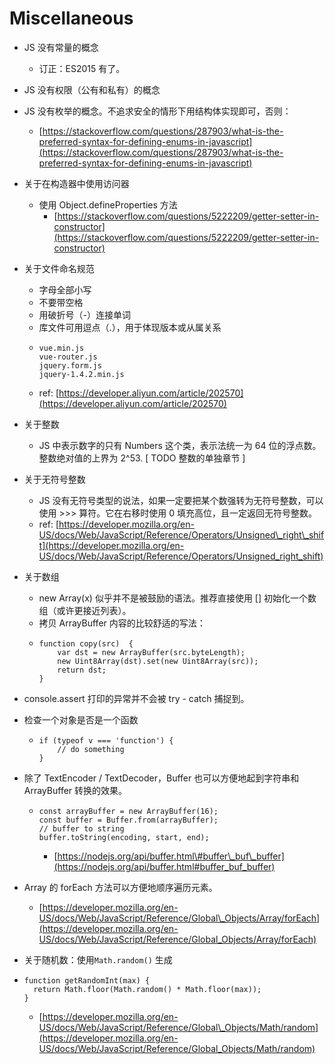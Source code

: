 # Miscellaneous

* JS 没有常量的概念
  * 订正：ES2015 有了。
* JS 没有权限（公有和私有）的概念
* JS 没有枚举的概念。不追求安全的情形下用结构体实现即可，否则：
  * [https://stackoverflow.com/questions/287903/what-is-the-preferred-syntax-for-defining-enums-in-javascript](https://stackoverflow.com/questions/287903/what-is-the-preferred-syntax-for-defining-enums-in-javascript)
* 关于在构造器中使用访问器
  * 使用 Object.defineProperties 方法
    * [https://stackoverflow.com/questions/5222209/getter-setter-in-constructor](https://stackoverflow.com/questions/5222209/getter-setter-in-constructor)
* 关于文件命名规范
  * 字母全部小写
  * 不要带空格
  * 用破折号（-）连接单词
  * 库文件可用逗点（.），用于体现版本或从属关系
  * ```text
    vue.min.js
    vue-router.js
    jquery.form.js
    jquery-1.4.2.min.js
    ```
  * ref: [https://developer.aliyun.com/article/202570](https://developer.aliyun.com/article/202570)
* 关于整数
  * JS 中表示数字的只有 Numbers 这个类，表示法统一为 64 位的浮点数。整数绝对值的上界为 2^53. \[ TODO 整数的单独章节 \]
* 关于无符号整数
  * JS 没有无符号类型的说法，如果一定要把某个数强转为无符号整数，可以使用 &gt;&gt;&gt; 算符。它在右移时使用 0 填充高位，且一定返回无符号整数。
  * ref: [https://developer.mozilla.org/en-US/docs/Web/JavaScript/Reference/Operators/Unsigned\_right\_shift](https://developer.mozilla.org/en-US/docs/Web/JavaScript/Reference/Operators/Unsigned_right_shift)
* 关于数组
  * new Array\(x\) 似乎并不是被鼓励的语法。推荐直接使用 \[\] 初始化一个数组（或许更接近列表）。
  * 拷贝 ArrayBuffer 内容的比较舒适的写法：
  * ```text
    function copy(src)  {
        var dst = new ArrayBuffer(src.byteLength);
        new Uint8Array(dst).set(new Uint8Array(src));
        return dst;
    }
    ```
* console.assert 打印的异常并不会被 try - catch 捕捉到。
* 检查一个对象是否是一个函数
  * ```text
    if (typeof v === 'function') {
        // do something
    }
    ```
* 除了 TextEncoder / TextDecoder，Buffer 也可以方便地起到字符串和 ArrayBuffer 转换的效果。
  * ```text
    const arrayBuffer = new ArrayBuffer(16);
    const buffer = Buffer.from(arrayBuffer);
    // buffer to string
    buffer.toString(encoding, start, end);
    ```

    * [https://nodejs.org/api/buffer.html\#buffer\_buf\_buffer](https://nodejs.org/api/buffer.html#buffer_buf_buffer)
* Array 的 forEach 方法可以方便地顺序遍历元素。
  * [https://developer.mozilla.org/en-US/docs/Web/JavaScript/Reference/Global\_Objects/Array/forEach](https://developer.mozilla.org/en-US/docs/Web/JavaScript/Reference/Global_Objects/Array/forEach)
* 关于随机数：使用`Math.random()` 生成
* ```text
  function getRandomInt(max) {
    return Math.floor(Math.random() * Math.floor(max));
  }
  ```

  * [https://developer.mozilla.org/en-US/docs/Web/JavaScript/Reference/Global\_Objects/Math/random](https://developer.mozilla.org/en-US/docs/Web/JavaScript/Reference/Global_Objects/Math/random)

